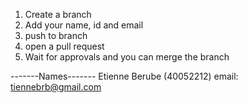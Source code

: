 1. Create a branch
2. Add your name, id and email
3. push to branch
4. open a pull request
5. Wait for approvals and you can merge the branch

-------Names-------
Etienne Berube (40052212) email: tiennebrb@gmail.com 